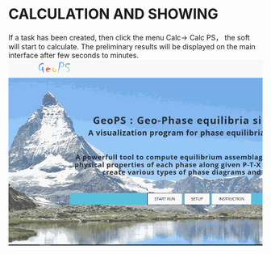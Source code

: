 # CALCULATION AND SHOWING

If a task has been created, then click the menu Calc-> Calc PS， the soft will start to calculate. The preliminary results will be displayed on the main interface after few seconds to minutes.
![](../img/Help/GeoPS_Demo.gif)
